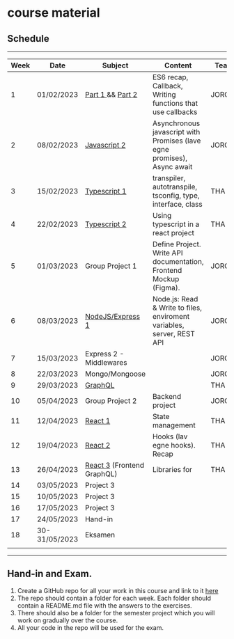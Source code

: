 # course material

## Schedule

***

| Week | Date           | Subject                                                                    | Content                                                                 | Teacher |
| --- |----------------|----------------------------------------------------------------------------|-------------------------------------------------------------------------| --- |
| 1 | 01/02/2023     | [Part 1 ](week1_js/RECAP_CALLBACKS.md) && [Part 2 ](week1_js/RECAP_ES6.md) | ES6 recap, Callback, Writing functions that use callbacks               | JORG |
| 2 | 08/02/2023     | [Javascript 2](week2_js/PROMISES.md)                                       | Asynchronous javascript with Promises (lave egne promises), Async await | JORG |
| 3 | 15/02/2023     | [Typescript 1](week3_ts/README.md)                                         | transpiler, autotranspile, tsconfig, type, interface, class             | THA |
| 4 | 22/02/2023     | [Typescript 2](week4_ts2/README.md)                                        | Using typescript in a react project                                     | THA |
| 5 | 01/03/2023     | Group Project 1                                                            | Define Project. Write API documentation, Frontend Mockup (Figma).       | JORG/THA |
| 6 | 08/03/2023 | [NodeJS/Express 1](week6_node/README.md)                                     | Node.js: Read & Write to files, enviroment variables, server, REST API  | JORG |
| 7 | 15/03/2023     | Express 2 - Middlewares                                                    |                                                                         | JORG |
| 8 | 22/03/2023     | Mongo/Mongoose                                                             |                                                                         | JORG |
| 9 | 29/03/2023     | [GraphQL](week9_graphql/README.md)                                         |                                                                         | THA |
| 10 | 05/04/2023     | Group Project 2                                                            | Backend project                                                         | JORG/THA |
| 11 | 12/04/2023     | [React 1](week11_state_management/README.md)                               | State management                                                        | THA |
| 12 | 19/04/2023     | [React 2](week12_react_hooks/README.md)                                    | Hooks (lav egne hooks). Recap                                           | THA  |
| 13 | 26/04/2023     | [React 3](week13_graphql2/README.md) (Frontend GraphQL)                    | Libraries for                                                           | THA |
| 14 | 03/05/2023     | Project 3                                                                  |                                                                         |  |
| 15 | 10/05/2023     | Project 3                                                                  |                                                                         |  |
| 16 | 17/05/2023     | Project 3                                                                  |                                                                         |  |
| 17 | 24/05/2023     | Hand-in                                                                    |                                                                         |  |
| 18 | 30-31/05/2023     | Eksamen                                                                    |                                                                         | |
|  |                |                                                                            |                                                                         |  |


***
## Hand-in and Exam.
1. Create a GitHub repo for all your work in this course and link to it [here](https://docs.google.com/spreadsheets/d/1IKFYbYwqUlZ0sUaFcLaxl154NgoaRl0g57yY6k3ipo0/edit?usp=sharing)
2. The repo should contain a folder for each week. Each folder should contain a README.md file with the answers to the exercises.
3. There should also be a folder for the semester project which you will work on gradually over the course.
4. All your code in the repo will be used for the exam.
